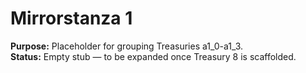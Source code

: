 # Mirrorstanza 1  
**Purpose:** Placeholder for grouping Treasuries a1_0-a1_3.  
**Status:** Empty stub — to be expanded once Treasury 8 is scaffolded.  
